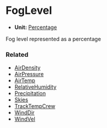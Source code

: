 # FogLevel <Badge text="float" />

- **Unit:** [Percentage](https://en.wikipedia.org/wiki/Percentage)

Fog level represented as a percentage

### Related

- [AirDensity](airdensity.md)
- [AirPressure](airpressure.md)
- [AirTemp](airtemp.md)
- [RelativeHumidity](relativehumidity.md)
- [Precipitation](precipitation.md)
- [Skies](skies.md)
- [TrackTempCrew](tracktempcrew.md)
- [WindDir](winddir.md)
- [WindVel](windvel.md)
